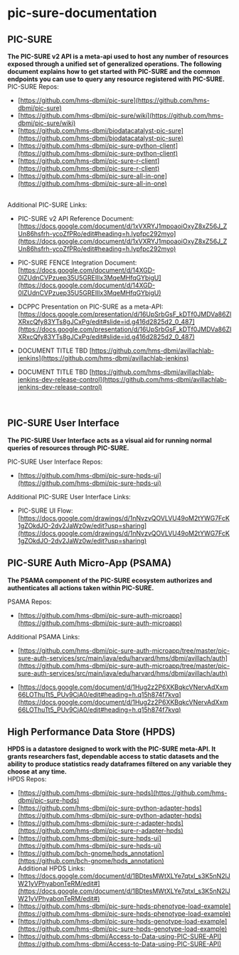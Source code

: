 # pic-sure-documentation
## PIC-SURE
**The PIC-SURE v2 API is a meta-api used to host any number of resources exposed through a unified set of generalized operations. The following document explains how to get started with PIC-SURE and the common endpoints you can use to query any resource registered with PIC-SURE.**  
PIC-SURE Repos:
- [https://github.com/hms-dbmi/pic-sure](https://github.com/hms-dbmi/pic-sure)
- [https://github.com/hms-dbmi/pic-sure/wiki](https://github.com/hms-dbmi/pic-sure/wiki)
- [https://github.com/hms-dbmi/biodatacatalyst-pic-sure](https://github.com/hms-dbmi/biodatacatalyst-pic-sure)
- [https://github.com/hms-dbmi/pic-sure-python-client](https://github.com/hms-dbmi/pic-sure-python-client)
- [https://github.com/hms-dbmi/pic-sure-r-client](https://github.com/hms-dbmi/pic-sure-r-client)
- [https://github.com/hms-dbmi/pic-sure-all-in-one](https://github.com/hms-dbmi/pic-sure-all-in-one)

<br>
Additional PIC-SURE Links: </br>

- PIC-SURE v2 API Reference Document:
[https://docs.google.com/document/d/1xVXRYJ1mpoaoiOxyZ8xZ56J_ZUn86hsfrh-ycoZfPRo/edit#heading=h.lypfpc292myo](https://docs.google.com/document/d/1xVXRYJ1mpoaoiOxyZ8xZ56J_ZUn86hsfrh-ycoZfPRo/edit#heading=h.lypfpc292myo)

- PIC-SURE FENCE Integration Document: [https://docs.google.com/document/d/14XGD-0lZUdnCVPzuep35U5GRElIlx3MqeMHfqGYbigU](https://docs.google.com/document/d/14XGD-0lZUdnCVPzuep35U5GRElIlx3MqeMHfqGYbigU)

- DCPPC Presentation on PIC-SURE as a meta-API:[https://docs.google.com/presentation/d/16UpSrbGsF_kDTf0JMDVa86ZlXRxcQfy83YTs8gJCxPg/edit#slide=id.g416d2825d2_0_487](https://docs.google.com/presentation/d/16UpSrbGsF_kDTf0JMDVa86ZlXRxcQfy83YTs8gJCxPg/edit#slide=id.g416d2825d2_0_487)

- DOCUMENT TITLE TBD [https://github.com/hms-dbmi/avillachlab-jenkins](https://github.com/hms-dbmi/avillachlab-jenkins)

- DOCUMENT TITLE TBD [https://github.com/hms-dbmi/avillachlab-jenkins-dev-release-control](https://github.com/hms-dbmi/avillachlab-jenkins-dev-release-control)

</br>

## PIC-SURE User Interface
**The PIC-SURE User Interface acts as a visual aid for running normal queries of resources through PIC-SURE.**  

PIC-SURE User Interface Repos:
- [https://github.com/hms-dbmi/pic-sure-hpds-ui](https://github.com/hms-dbmi/pic-sure-hpds-ui)

Additional PIC-SURE User Interface Links:
- PIC-SURE UI Flow:[https://docs.google.com/drawings/d/1nNvzvQOVLVU49oM2tYWG7FcK1gZOkdJO-2dv2JaWz0w/edit?usp=sharing](https://docs.google.com/drawings/d/1nNvzvQOVLVU49oM2tYWG7FcK1gZOkdJO-2dv2JaWz0w/edit?usp=sharing)

## PIC-SURE Auth Micro-App (PSAMA)

**The PSAMA component of the PIC-SURE ecosystem authorizes and authenticates all actions taken within PIC-SURE.**  

PSAMA Repos:
- [https://github.com/hms-dbmi/pic-sure-auth-microapp](https://github.com/hms-dbmi/pic-sure-auth-microapp)

Additional PSAMA Links:
- [https://github.com/hms-dbmi/pic-sure-auth-microapp/tree/master/pic-sure-auth-services/src/main/java/edu/harvard/hms/dbmi/avillach/auth](https://github.com/hms-dbmi/pic-sure-auth-microapp/tree/master/pic-sure-auth-services/src/main/java/edu/harvard/hms/dbmi/avillach/auth)

- [https://docs.google.com/document/d/1Hug2z2P6XKBqkcVNervAdXxm66LOThuTt5_PUv9CjA0/edit#heading=h.q15h874f7kvq](https://docs.google.com/document/d/1Hug2z2P6XKBqkcVNervAdXxm66LOThuTt5_PUv9CjA0/edit#heading=h.q15h874f7kvq)


## High Performance Data Store (HPDS)

**HPDS is a datastore designed to work with the PIC-SURE meta-API. It grants researchers fast, dependable access to static datasets and the ability to produce statistics ready dataframes filtered on any variable they choose at any time.**  
HPDS Repos:
- [https://github.com/hms-dbmi/pic-sure-hpds](https://github.com/hms-dbmi/pic-sure-hpds)
- [https://github.com/hms-dbmi/pic-sure-python-adapter-hpds](https://github.com/hms-dbmi/pic-sure-python-adapter-hpds)
- [https://github.com/hms-dbmi/pic-sure-r-adapter-hpds](https://github.com/hms-dbmi/pic-sure-r-adapter-hpds)
- [https://github.com/hms-dbmi/pic-sure-hpds-ui](https://github.com/hms-dbmi/pic-sure-hpds-ui)
- [https://github.com/bch-gnome/hpds_annotation](https://github.com/bch-gnome/hpds_annotation) </br>
Additional HPDS Links:
- [https://docs.google.com/document/d/1BDtesMWtXLYe7qtxl_s3K5nN2lJW21yVPhyabonTeRM/edit#](https://docs.google.com/document/d/1BDtesMWtXLYe7qtxl_s3K5nN2lJW21yVPhyabonTeRM/edit#)
- [https://github.com/hms-dbmi/pic-sure-hpds-phenotype-load-example](https://github.com/hms-dbmi/pic-sure-hpds-phenotype-load-example)
- [https://github.com/hms-dbmi/pic-sure-hpds-genotype-load-example](https://github.com/hms-dbmi/pic-sure-hpds-genotype-load-example)
- [https://github.com/hms-dbmi/Access-to-Data-using-PIC-SURE-API](https://github.com/hms-dbmi/Access-to-Data-using-PIC-SURE-API)
